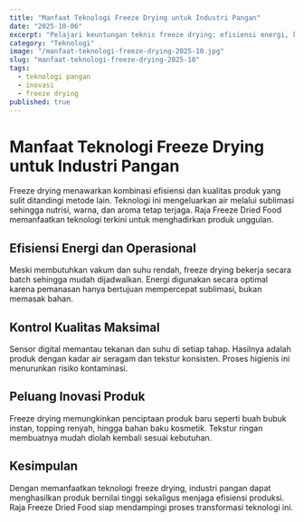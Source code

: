 ```yaml
---
title: "Manfaat Teknologi Freeze Drying untuk Industri Pangan"
date: "2025-10-06"
excerpt: "Pelajari keuntungan teknis freeze drying: efisiensi energi, kontrol kualitas, dan peluang inovasi produk dibanding metode pengawetan lainnya."
category: "Teknologi"
image: "/manfaat-teknologi-freeze-drying-2025-10.jpg"
slug: "manfaat-teknologi-freeze-drying-2025-10"
tags:
  - teknologi pangan
  - inovasi
  - freeze drying
published: true
---
```


# Manfaat Teknologi Freeze Drying untuk Industri Pangan

Freeze drying menawarkan kombinasi efisiensi dan kualitas produk yang sulit ditandingi metode lain. Teknologi ini mengeluarkan air melalui sublimasi sehingga nutrisi, warna, dan aroma tetap terjaga. Raja Freeze Dried Food memanfaatkan teknologi terkini untuk menghadirkan produk unggulan.

## Efisiensi Energi dan Operasional

Meski membutuhkan vakum dan suhu rendah, freeze drying bekerja secara batch sehingga mudah dijadwalkan. Energi digunakan secara optimal karena pemanasan hanya bertujuan mempercepat sublimasi, bukan memasak bahan.

## Kontrol Kualitas Maksimal

Sensor digital memantau tekanan dan suhu di setiap tahap. Hasilnya adalah produk dengan kadar air seragam dan tekstur konsisten. Proses higienis ini menurunkan risiko kontaminasi.

## Peluang Inovasi Produk

Freeze drying memungkinkan penciptaan produk baru seperti buah bubuk instan, topping renyah, hingga bahan baku kosmetik. Tekstur ringan membuatnya mudah diolah kembali sesuai kebutuhan.

## Kesimpulan

Dengan memanfaatkan teknologi freeze drying, industri pangan dapat menghasilkan produk bernilai tinggi sekaligus menjaga efisiensi produksi. Raja Freeze Dried Food siap mendampingi proses transformasi teknologi ini.
